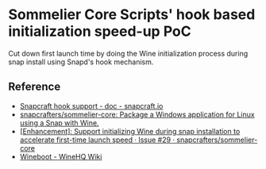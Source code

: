 # Sommelier Core Scripts' hook based initialization speed-up PoC

Cut down first launch time by doing the Wine initialization process during snap install using Snapd's hook mechanism.

## Reference

* [Snapcraft hook support - doc - snapcraft.io](https://forum.snapcraft.io/t/snapcraft-hook-support/19069)
* [snapcrafters/sommelier-core: Package a Windows application for Linux using a Snap with Wine.](https://github.com/snapcrafters/sommelier-core)
* [[Enhancement]: Support initializing Wine during snap installation to accelerate first-time launch speed · Issue #29 · snapcrafters/sommelier-core](https://github.com/snapcrafters/sommelier-core/issues/29)
* [Wineboot - WineHQ Wiki](https://wiki.winehq.org/Wineboot)
